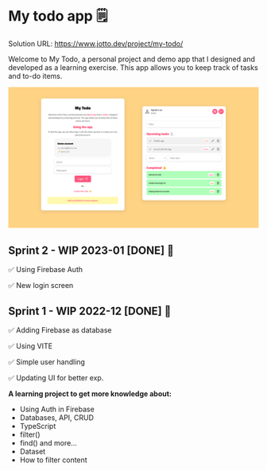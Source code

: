 # My todo app 🗒️

Solution URL: https://www.jotto.dev/project/my-todo/

Welcome to My Todo, a personal project and demo app that I designed and developed as a learning exercise. This app allows you to keep track of tasks and to-do items.

![](./src/assets/images/printscreen-230115.png)

## Sprint 2 - WIP 2023-01 [DONE] 👏

✅ Using Firebase Auth

✅ New login screen

## Sprint 1 - WIP 2022-12 [DONE] 👏

✅ Adding Firebase as database

✅ Using VITE

✅ Simple user handling

✅ Updating UI for better exp.

**A learning project to get more knowledge about:**

* Using Auth in Firebase
* Databases, API, CRUD
* TypeScript
* filter()
* find() and more...
* Dataset
* How to filter content



